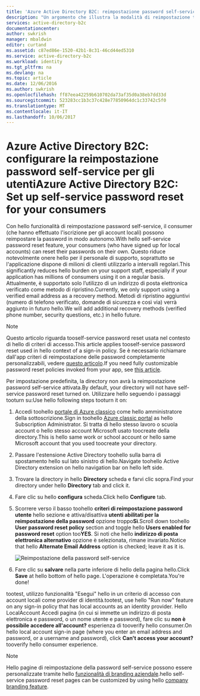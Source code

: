 ```yaml
---
title: 'Azure Active Directory B2C: reimpostazione password self-service | Documentazione Microsoft'
description: "Un argomento che illustra la modalità di reimpostazione tooset di password self-service per consentire agli utenti in Azure Active Directory B2C"
services: active-directory-b2c
documentationcenter: 
author: swkrish
manager: mbaldwin
editor: curtand
ms.assetid: c87ed86e-1520-42b1-8c31-46cd44ed5310
ms.service: active-directory-b2c
ms.workload: identity
ms.tgt_pltfrm: na
ms.devlang: na
ms.topic: article
ms.date: 12/06/2016
ms.author: swkrish
ms.openlocfilehash: ff87eea42259b610702da73af35d0a38eb7dd33d
ms.sourcegitcommit: 523283cc1b3c37c428e77850964dc1c33742c5f0
ms.translationtype: MT
ms.contentlocale: it-IT
ms.lasthandoff: 10/06/2017
---
```

# <a name="azure-active-directory-b2c-set-up-self-service-password-reset-for-your-consumers"></a><span data-ttu-id="b93c0-103">Azure Active Directory B2C: configurare la reimpostazione password self-service per gli utenti</span><span class="sxs-lookup"><span data-stu-id="b93c0-103">Azure Active Directory B2C: Set up self-service password reset for your consumers</span></span>
<span data-ttu-id="b93c0-104">Con hello funzionalità di reimpostazione password self-service, il consumer (che hanno effettuato l'iscrizione per gli account locali) possono reimpostare la password in modo autonomo.</span><span class="sxs-lookup"><span data-stu-id="b93c0-104">With hello self-service password reset feature, your consumers (who have signed up for local accounts) can reset their passwords on their own.</span></span> <span data-ttu-id="b93c0-105">Questo riduce notevolmente onere hello per il personale di supporto, soprattutto se l'applicazione dispone di milioni di clienti utilizzarlo a intervalli regolari.</span><span class="sxs-lookup"><span data-stu-id="b93c0-105">This significantly reduces hello burden on your support staff, especially if your application has millions of consumers using it on a regular basis.</span></span> <span data-ttu-id="b93c0-106">Attualmente, è supportato solo l’utilizzo di un indirizzo di posta elettronica verificato come metodo di ripristino.</span><span class="sxs-lookup"><span data-stu-id="b93c0-106">Currently, we only support using a verified email address as a recovery method.</span></span> <span data-ttu-id="b93c0-107">Metodi di ripristino aggiuntivi (numero di telefono verificato, domande di sicurezza e così via) verrà aggiunto in futuro hello.</span><span class="sxs-lookup"><span data-stu-id="b93c0-107">We will add additional recovery methods (verified phone number, security questions, etc.) in hello future.</span></span>

> [!NOTE]
> <span data-ttu-id="b93c0-108">Questo articolo riguarda tooself-service password reset usata nel contesto di hello di criteri di accesso.</span><span class="sxs-lookup"><span data-stu-id="b93c0-108">This article applies tooself-service password reset used in hello context of a sign-in policy.</span></span> <span data-ttu-id="b93c0-109">Se è necessario richiamare dall'app criteri di reimpostazione delle password completamente personalizzabili, vedere [questo articolo](active-directory-b2c-reference-policies.md#create-a-password-reset-policy).</span><span class="sxs-lookup"><span data-stu-id="b93c0-109">If you need fully customizable password reset policies invoked from your app, see [this article](active-directory-b2c-reference-policies.md#create-a-password-reset-policy).</span></span>
> 
> 

<span data-ttu-id="b93c0-110">Per impostazione predefinita, la directory non avrà la reimpostazione password self-service attivata.</span><span class="sxs-lookup"><span data-stu-id="b93c0-110">By default, your directory will not have self-service password reset turned on.</span></span> <span data-ttu-id="b93c0-111">Utilizzare hello seguendo i passaggi tooturn su:</span><span class="sxs-lookup"><span data-stu-id="b93c0-111">Use hello following steps tooturn it on:</span></span>

1. <span data-ttu-id="b93c0-112">Accedi toohello [portale di Azure classico](https://manage.windowsazure.com/) come hello amministratore della sottoscrizione.</span><span class="sxs-lookup"><span data-stu-id="b93c0-112">Sign in toohello [Azure classic portal](https://manage.windowsazure.com/) as hello Subscription Administrator.</span></span> <span data-ttu-id="b93c0-113">Si tratta di hello stesso lavoro o scuola account o hello stesso account Microsoft usato toocreate della directory.</span><span class="sxs-lookup"><span data-stu-id="b93c0-113">This is hello same work or school account or hello same Microsoft account that you used toocreate your directory.</span></span>
2. <span data-ttu-id="b93c0-114">Passare l'estensione Active Directory toohello sulla barra di spostamento hello sul lato sinistro di hello.</span><span class="sxs-lookup"><span data-stu-id="b93c0-114">Navigate toohello Active Directory extension on hello navigation bar on hello left side.</span></span>
3. <span data-ttu-id="b93c0-115">Trovare la directory in hello **Directory** scheda e farvi clic sopra.</span><span class="sxs-lookup"><span data-stu-id="b93c0-115">Find your directory under hello **Directory** tab and click it.</span></span>
4. <span data-ttu-id="b93c0-116">Fare clic su hello **configura** scheda.</span><span class="sxs-lookup"><span data-stu-id="b93c0-116">Click hello **Configure** tab.</span></span>
5. <span data-ttu-id="b93c0-117">Scorrere verso il basso toohello **criteri di reimpostazione password utente** hello sezione e attiva/disattiva **utenti abilitati per la reimpostazione della password** opzione troppo**Sì**.</span><span class="sxs-lookup"><span data-stu-id="b93c0-117">Scroll down toohello **User password reset policy** section and toggle hello **Users enabled for password reset** option too**YES**.</span></span> <span data-ttu-id="b93c0-118">Si noti che hello **indirizzo di posta elettronica alternativo** opzione è selezionata, rimane invariato.</span><span class="sxs-lookup"><span data-stu-id="b93c0-118">Notice that hello **Alternate Email Address** option is checked; leave it as it is.</span></span>
   
    ![Reimpostazione della password self-service](./media/active-directory-b2c-reference-sspr/sspr.png)
6. <span data-ttu-id="b93c0-120">Fare clic su **salvare** nella parte inferiore di hello della pagina hello.</span><span class="sxs-lookup"><span data-stu-id="b93c0-120">Click **Save** at hello bottom of hello page.</span></span> <span data-ttu-id="b93c0-121">L'operazione è completata.</span><span class="sxs-lookup"><span data-stu-id="b93c0-121">You're done!</span></span>

<span data-ttu-id="b93c0-122">tootest, utilizzo funzionalità "Esegui" hello in un criterio di accesso con account locali come provider di identità.</span><span class="sxs-lookup"><span data-stu-id="b93c0-122">tootest, use hello "Run now" feature on any sign-in policy that has local accounts as an identity provider.</span></span> <span data-ttu-id="b93c0-123">Hello LocalAccount Accedi pagina (in cui si immette un indirizzo di posta elettronica e password, o un nome utente e password), fare clic su **non è possibile accedere all'account?** esperienza di tooverify hello consumer.</span><span class="sxs-lookup"><span data-stu-id="b93c0-123">On hello local account sign-in page (where you enter an email address and password, or a username and password), click **Can't access your account?** tooverify hello consumer experience.</span></span>

> [!NOTE]
> <span data-ttu-id="b93c0-124">Hello pagine di reimpostazione della password self-service possono essere personalizzate tramite hello [funzionalità di branding aziendale](../active-directory/active-directory-add-company-branding.md).</span><span class="sxs-lookup"><span data-stu-id="b93c0-124">hello self-service password reset pages can be customized by using hello [company branding feature](../active-directory/active-directory-add-company-branding.md).</span></span>
> 
> 

